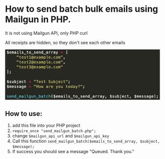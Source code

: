 # How to send batch bulk emails using Mailgun in PHP.

It is not using Mailgun API, only PHP curl 

All receipts are hidden, so they don't see each other emails

![alt](img.jpg)

## How to use:
1. add this file into your PHP project
2. `require_once "send_mailgun_batch.php";`
3. change `$mailgun_api_url` and `$mailgun_api_key`
4. Call this function `send_mailgun_batch($emails_to_send_array, $subject, $message);`
5. If success you should see a message "Queued. Thank you."
